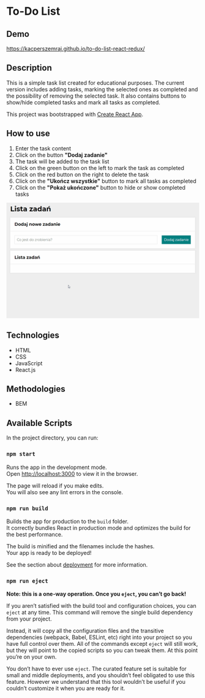# To-Do List

## Demo

https://kacperszemraj.github.io/to-do-list-react-redux/

## Description

This is a simple task list created for educational purposes. The current version includes adding tasks, marking the selected ones as completed and the possibility of removing the selected task. It also contains buttons to show/hide completed tasks and mark all tasks as completed.

This project was bootstrapped with [Create React App](https://github.com/facebook/create-react-app).

## How to use

1. Enter the task content
2. Click on the button **"Dodaj zadanie"**
3. The task will be added to the task list
4. Click on the green button on the left to mark the task as completed
5. Click on the red button on the right to delete the task
6. Click on the **"Ukończ wszystkie"** button to mark all tasks as completed
7. Click on the **"Pokaż ukończone"** button to hide or show completed tasks

![Todolist](todo-how-to-use.gif)

## Technologies

- HTML
- CSS
- JavaScript
- React.js

## Methodologies

- BEM

## Available Scripts

In the project directory, you can run:

### `npm start`

Runs the app in the development mode.<br />
Open [http://localhost:3000](http://localhost:3000) to view it in the browser.

The page will reload if you make edits.<br />
You will also see any lint errors in the console.

### `npm run build`

Builds the app for production to the `build` folder.<br />
It correctly bundles React in production mode and optimizes the build for the best performance.

The build is minified and the filenames include the hashes.<br />
Your app is ready to be deployed!

See the section about [deployment](https://facebook.github.io/create-react-app/docs/deployment) for more information.

### `npm run eject`

**Note: this is a one-way operation. Once you `eject`, you can’t go back!**

If you aren’t satisfied with the build tool and configuration choices, you can `eject` at any time. This command will remove the single build dependency from your project.

Instead, it will copy all the configuration files and the transitive dependencies (webpack, Babel, ESLint, etc) right into your project so you have full control over them. All of the commands except `eject` will still work, but they will point to the copied scripts so you can tweak them. At this point you’re on your own.

You don’t have to ever use `eject`. The curated feature set is suitable for small and middle deployments, and you shouldn’t feel obligated to use this feature. However we understand that this tool wouldn’t be useful if you couldn’t customize it when you are ready for it.

